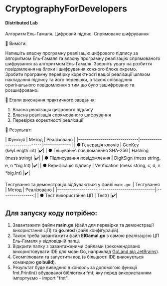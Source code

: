 # CryptographyForDevelopers
#### Distributed Lab

Алгоритм Ель-Гамаля. Цифровий підпис. Спрямоване шифрування

:small_blue_diamond: Вимоги:

Напишіть власну програмну реалізацію цифрового підпису за алгоритмом Ель-Гамаля та власну програмну реалізацію спрямованого шифрування за алгоритмом Ель-Гамаля. Зверніть увагу на розбиття повідомлення на блоки і шифрування кожного блока окремо. <br>
Зробити програмну перевірку коректності вашої реалізації шляхом накладання підпису та його перевірки, а також співпадіння оригінального повідомлення з тим що було зашифровано та розшифровано. <br>

:small_blue_diamond: Етапи виконання практичного завдання:

1. Власна реалізація цифрового підпису
2. Власна реалізація спрямованого шифрування
3. Перевірка коректності реалізації

:small_blue_diamond: Результат:

[//]: # (Основний алгоритм міститься у папці ElGamal &#40;файл `ElGamal.go`&#41;:)
| Функція                      | Метод                       |  Реалізовано  |
|------------------------------|-----------------------------|:-------------:|
| ● Генерація ключів | GenKey (keyLength int) |:heavy_check_mark:|
| ● Гешування повідомлення SHA-256 | Hashing (mess string) |:heavy_check_mark:|
| ● Підписування повідомлення | DigitSign (mess string, e, n *big.Int) |:heavy_check_mark:|
| ● Верифікація підпису | Verification (mess string, c, d, n *big.Int) |:heavy_check_mark:|

Тестування та демонстрація відбуваються у файлі `main.go`:
| Тестування         | Метод                      |   Реалізовано    |
|--------------------|----------------------------|:----------------:|
| ● Тест використання ЦП | Test() |:heavy_check_mark:|

Для запуску коду потрібно:
-
1. Завантажити файли **main.go** (файл для перевірки та демонстрації використання ЦП) та **go.mod** (файл конфігурацій).
2. Також треба завантажити файл **ElGamal.go** з самою реалізацією ЦП Ель-Гамаля у відповідній папці.
3. Відкрити папку з завантаженими файлами (рекомендовано використовувати IDE для мови Go, наприклад [GoLand від JetBrains](https://www.jetbrains.com/go/)).
4. Cкомпілювати та запустити код (в більшості IDE виконується командою **go build**).
5. Результат буде виведено в консоль за допомогою функції fmt.Println() вбудованої бібліотеки fmt, яку перед використанням імпортуємо - import "fmt".
